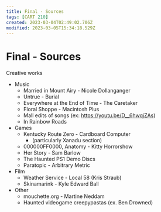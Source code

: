 ```yaml
---
title: Final - Sources
tags: [CART 210]
created: 2023-03-04T02:49:02.706Z
modified: 2023-03-05T15:34:18.529Z
---
```


# Final - Sources

Creative works
- Music
	- Married in Mount Airy - Nicole Dollanganger
	- Untrue - Burial
	- Everywhere at the End of Time - The Caretaker
	- Floral Shoppe - Macintosh Plus
	- Mall edits of songs (ex: https://youtu.be/D__6hwqjZAs)
	- In Rainbow Roads
- Games
	- Kentucky Route Zero - Cardboard Computer
		- (particularly Xanadu section)
	- 000000FF0000, Anatomy - Kitty Horrorshow
	- Her Story - Sam Barlow
	- The Haunted PS1 Demo Discs
	- Paratopic - Arbitrary Metric
- Film
	- Weather Service - Local 58 (Kris Straub)
	- Skinamarink - Kyle Edward Ball
- Other
	- mouchette.org - Martine Neddam
	- Haunted videogame creepypastas (ex. Ben Drowned)
